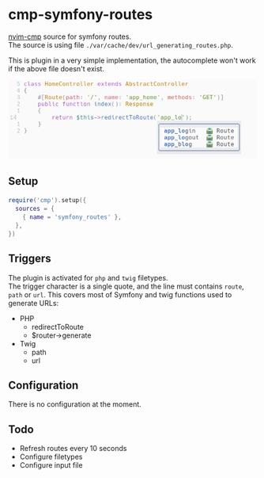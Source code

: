 # cmp-symfony-routes

[nvim-cmp](https://github.com/hrsh7th/nvim-cmp) source for symfony routes.  
The source is using file `./var/cache/dev/url_generating_routes.php`.

This is plugin in a very simple implementation, the autocomplete won't work
if the above file doesn't exist.

![Autocomplete](./docs/autocomplete.png)

## Setup

```lua
require('cmp').setup({
  sources = {
    { name = 'symfony_routes' },
  },
})
```

## Triggers

The plugin is activated for `php` and `twig` filetypes.  
The trigger character is a single quote, and the line must contains
`route`, `path` or `url`. This covers most of Symfony and twig
functions used to generate URLs:
- PHP
  - redirectToRoute
  - $router->generate
- Twig
  - path
  - url

## Configuration

There is no configuration at the moment.

## Todo

- Refresh routes every 10 seconds
- Configure filetypes
- Configure input file
